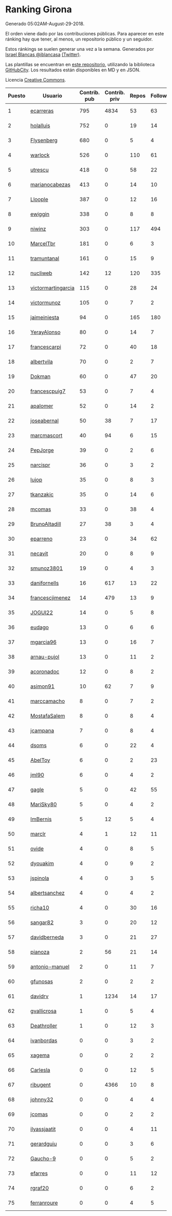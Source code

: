 # Ranking Girona

Generado 05:02AM-August-29-2018.

El orden viene dado por las contribuciones públicas. Para aparecer en este ránking hay que tener, al menos, un repositorio público y un seguidor.

Estos ránkings se suelen generar una vez a la semana. Generados por [Israel Blancas @iblancasa](https://github.com/iblancasa/) [(Twitter)](https://twitter.com/iblancasa).

Las plantillas se encuentran en [este repositorio](https://github.com/iblancasa/GH-Spanish-Ranking), utilizando la biblioteca [GitHubCity](https://github.com/iblancasa/GitHubCity). Los resultados están disponibles en MD y en JSON.

Licencia [Creative Commons](https://creativecommons.org/licenses/by/4.0/).

| Puesto   |  Usuario  | Contrib. pub | Contrib. priv |Repos| Followers | Desde |  Avatar  |
|----------|-----------|--------------|---------------|-----|-----------|-------|----------|
|1|[ecarreras](https://github.com/ecarreras)|795|4834|53|63|2010-06-02|![ecarreras]()|
|2|[holalluis](https://github.com/holalluis)|752|0|19|14|2011-09-27|![holalluis]()|
|3|[Flysenberg](https://github.com/Flysenberg)|680|0|5|4|2017-09-22|![Flysenberg]()|
|4|[warlock](https://github.com/warlock)|526|0|110|61|2010-02-03|![warlock]()|
|5|[utrescu](https://github.com/utrescu)|418|0|58|22|2012-07-20|![utrescu]()|
|6|[marianocabezas](https://github.com/marianocabezas)|413|0|14|10|2016-05-10|![marianocabezas]()|
|7|[Lloople](https://github.com/Lloople)|387|0|12|16|2013-10-11|![Lloople]()|
|8|[ewiggin](https://github.com/ewiggin)|338|0|8|8|2011-03-08|![ewiggin]()|
|9|[niwinz](https://github.com/niwinz)|303|0|117|494|2011-06-11|![niwinz]()|
|10|[MarcelTbr](https://github.com/MarcelTbr)|181|0|6|3|2016-11-18|![MarcelTbr]()|
|11|[tramuntanal](https://github.com/tramuntanal)|161|0|15|9|2010-02-08|![tramuntanal]()|
|12|[nucliweb](https://github.com/nucliweb)|142|12|120|335|2012-01-05|![nucliweb]()|
|13|[victormartingarcia](https://github.com/victormartingarcia)|115|0|28|24|2011-03-09|![victormartingarcia]()|
|14|[victormunoz](https://github.com/victormunoz)|105|0|7|2|2015-05-06|![victormunoz]()|
|15|[jaimeiniesta](https://github.com/jaimeiniesta)|94|0|165|180|2008-03-09|![jaimeiniesta]()|
|16|[YerayAlonso](https://github.com/YerayAlonso)|80|0|14|7|2012-05-29|![YerayAlonso]()|
|17|[francescarpi](https://github.com/francescarpi)|72|0|40|18|2010-05-26|![francescarpi]()|
|18|[albertvila](https://github.com/albertvila)|70|0|2|7|2011-03-24|![albertvila]()|
|19|[Dokman](https://github.com/Dokman)|60|0|47|20|2012-09-06|![Dokman]()|
|20|[francescpuig7](https://github.com/francescpuig7)|53|0|7|4|2016-06-15|![francescpuig7]()|
|21|[apalomer](https://github.com/apalomer)|52|0|14|2|2016-05-09|![apalomer]()|
|22|[joseabernal](https://github.com/joseabernal)|50|38|7|17|2011-11-23|![joseabernal]()|
|23|[marcmascort](https://github.com/marcmascort)|40|94|6|15|2013-02-14|![marcmascort]()|
|24|[PepJorge](https://github.com/PepJorge)|39|0|2|6|2013-03-08|![PepJorge]()|
|25|[narcispr](https://github.com/narcispr)|36|0|3|2|2011-05-19|![narcispr]()|
|26|[lujop](https://github.com/lujop)|35|0|8|3|2011-07-16|![lujop]()|
|27|[tkanzakic](https://github.com/tkanzakic)|35|0|14|6|2011-06-29|![tkanzakic]()|
|28|[mcomas](https://github.com/mcomas)|33|0|38|4|2013-05-15|![mcomas]()|
|29|[BrunoAltadill](https://github.com/BrunoAltadill)|27|38|3|4|2015-12-29|![BrunoAltadill]()|
|30|[eparreno](https://github.com/eparreno)|23|0|34|62|2008-03-13|![eparreno]()|
|31|[necavit](https://github.com/necavit)|20|0|8|9|2013-11-12|![necavit]()|
|32|[smunoz3801](https://github.com/smunoz3801)|19|0|4|3|2014-03-09|![smunoz3801]()|
|33|[danifornells](https://github.com/danifornells)|16|617|13|22|2012-12-03|![danifornells]()|
|34|[francescjimenez](https://github.com/francescjimenez)|14|479|13|9|2012-05-30|![francescjimenez]()|
|35|[JOGUI22](https://github.com/JOGUI22)|14|0|5|8|2013-09-30|![JOGUI22]()|
|36|[eudago](https://github.com/eudago)|13|0|6|6|2011-05-25|![eudago]()|
|37|[mgarcia96](https://github.com/mgarcia96)|13|0|16|7|2014-02-01|![mgarcia96]()|
|38|[arnau-pujol](https://github.com/arnau-pujol)|13|0|11|2|2016-08-28|![arnau-pujol]()|
|39|[acoronadoc](https://github.com/acoronadoc)|12|0|8|2|2011-06-01|![acoronadoc]()|
|40|[asimon91](https://github.com/asimon91)|10|62|7|9|2015-07-06|![asimon91]()|
|41|[marccamacho](https://github.com/marccamacho)|8|0|7|2|2014-04-24|![marccamacho]()|
|42|[MostafaSalem](https://github.com/MostafaSalem)|8|0|8|4|2016-05-03|![MostafaSalem]()|
|43|[jcampana](https://github.com/jcampana)|7|0|8|4|2012-07-16|![jcampana]()|
|44|[dsoms](https://github.com/dsoms)|6|0|22|4|2011-07-13|![dsoms]()|
|45|[AbelToy](https://github.com/AbelToy)|6|0|2|23|2009-10-31|![AbelToy]()|
|46|[jml90](https://github.com/jml90)|6|0|4|2|2016-03-18|![jml90]()|
|47|[gagle](https://github.com/gagle)|5|0|42|55|2012-02-17|![gagle]()|
|48|[MariSky80](https://github.com/MariSky80)|5|0|4|2|2016-10-26|![MariSky80]()|
|49|[ImBernis](https://github.com/ImBernis)|5|12|5|4|2016-05-28|![ImBernis]()|
|50|[marclr](https://github.com/marclr)|4|1|12|11|2013-02-04|![marclr]()|
|51|[ovide](https://github.com/ovide)|4|0|8|5|2013-02-01|![ovide]()|
|52|[dyouakim](https://github.com/dyouakim)|4|0|9|2|2013-09-21|![dyouakim]()|
|53|[jspinola](https://github.com/jspinola)|4|0|3|5|2013-04-25|![jspinola]()|
|54|[albertsanchez](https://github.com/albertsanchez)|4|0|4|2|2014-04-08|![albertsanchez]()|
|55|[richa10](https://github.com/richa10)|4|0|30|16|2014-12-06|![richa10]()|
|56|[sangar82](https://github.com/sangar82)|3|0|20|12|2010-12-15|![sangar82]()|
|57|[davidberneda](https://github.com/davidberneda)|3|0|21|27|2012-04-12|![davidberneda]()|
|58|[pianoza](https://github.com/pianoza)|2|56|21|14|2013-02-28|![pianoza]()|
|59|[antonio-manuel](https://github.com/antonio-manuel)|2|0|11|7|2015-04-09|![antonio-manuel]()|
|60|[gfunosas](https://github.com/gfunosas)|2|0|2|2|2015-11-08|![gfunosas]()|
|61|[davidrv](https://github.com/davidrv)|1|1234|14|17|2009-03-09|![davidrv]()|
|62|[gvallicrosa](https://github.com/gvallicrosa)|1|0|5|4|2012-09-13|![gvallicrosa]()|
|63|[Deathroller](https://github.com/Deathroller)|1|0|12|3|2014-06-18|![Deathroller]()|
|64|[ivanbordas](https://github.com/ivanbordas)|0|0|3|2|2011-01-18|![ivanbordas]()|
|65|[xagema](https://github.com/xagema)|0|0|2|2|2012-05-23|![xagema]()|
|66|[Carlesla](https://github.com/Carlesla)|0|0|12|5|2012-06-18|![Carlesla]()|
|67|[ribugent](https://github.com/ribugent)|0|4366|10|8|2011-11-08|![ribugent]()|
|68|[johnny32](https://github.com/johnny32)|0|0|4|4|2013-03-20|![johnny32]()|
|69|[jcomas](https://github.com/jcomas)|0|0|2|2|2013-12-30|![jcomas]()|
|70|[ilyassjaatit](https://github.com/ilyassjaatit)|0|0|4|11|2013-12-06|![ilyassjaatit]()|
|71|[gerardguiu](https://github.com/gerardguiu)|0|0|3|6|2013-10-14|![gerardguiu]()|
|72|[Gaucho-9](https://github.com/Gaucho-9)|0|0|5|2|2014-01-27|![Gaucho-9]()|
|73|[efarres](https://github.com/efarres)|0|0|11|12|2014-03-04|![efarres]()|
|74|[rgraf20](https://github.com/rgraf20)|0|0|6|2|2015-02-17|![rgraf20]()|
|75|[ferranroure](https://github.com/ferranroure)|0|0|4|5|2015-09-28|![ferranroure]()|
